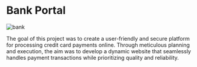 <h1> Bank Portal</h1>

![bank](https://github.com/abdelrkb/ProjetBanque/assets/144436695/4f380412-826a-41a4-a0a5-10556a55172b)


The goal of this project was to create a user-friendly and secure platform for processing credit card payments online. Through meticulous planning and execution, the aim was to develop a dynamic website that seamlessly handles payment transactions while prioritizing quality and reliability.

